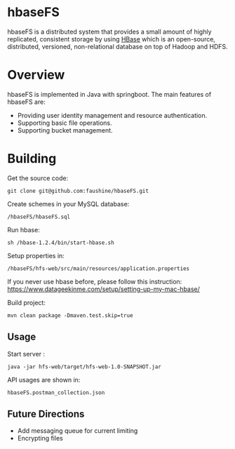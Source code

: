 # hbaseFS

hbaseFS is a distributed system that provides a small amount of highly replicated, consistent storage by using [HBase](hbaseFS.sqlhttps://hbase.apache.org/) which is an open-source, distributed, versioned, non-relational database on top of Hadoop and HDFS. 

Overview
========

hbaseFS is implemented in Java with springboot. The main features of hbaseFS are:

- Providing user identity management and resource authentication. 
- Supporting basic file operations.
- Supporting bucket management.

Building
========

Get the source code:

```
git clone git@github.com:faushine/hbaseFS.git
```

Create schemes in your MySQL database:

```
/hbaseFS/hbaseFS.sql
```

Run hbase:

```
sh /hbase-1.2.4/bin/start-hbase.sh
```

Setup properties in:

```
/hbaseFS/hfs-web/src/main/resources/application.properties
```

If you never use hbase before, please follow this instruction: https://www.datageekinme.com/setup/setting-up-my-mac-hbase/

Build project:

```
mvn clean package -Dmaven.test.skip=true
```

## Usage

Start server :

```
java -jar hfs-web/target/hfs-web-1.0-SNAPSHOT.jar 
```

API usages are shown in:

```
hbaseFS.postman_collection.json
```

## Future Directions

- Add messaging queue for current limiting
- Encrypting files
